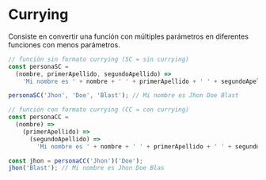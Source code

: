# Currying
Consiste en convertir una función con múltiples parámetros en diferentes funciones con menos parámetros.

```javascript
// función sin formato currying (SC = sin currying)
const personaSC =
  (nombre, primerApellido, segundoApellido) =>
    'Mi nombre es ' + nombre + ' ' + primerApellido + ' ' + segundoApellido;

personaSC('Jhon', 'Doe', 'Blast'); // Mi nombre es Jhon Doe Blast

// función con formato currying (CC = con currying)
const personaCC =
  (nombre) =>
    (primerApellido) =>
      (segundoApellido) =>
        'Mi nombre es ' + nombre + ' ' + primerApellido + ' ' + segundoApellido;

const jhon = personaCC('Jhon')('Doe');
jhon('Blast'); // Mi nombre es Jhon Doe Blas
```
